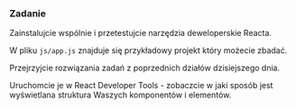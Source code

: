 ### Zadanie

Zainstalujcie wspólnie i przetestujcie narzędzia deweloperskie Reacta. 

W pliku `js/app.js` znajduje się przykładowy projekt który możecie zbadać.

Przejrzyjcie rozwiązania zadań z poprzednich działów dzisiejszego dnia. 

Uruchomcie je w React Developer Tools - zobaczcie w jaki sposób jest wyświetlana struktura Waszych komponentów i elementów.